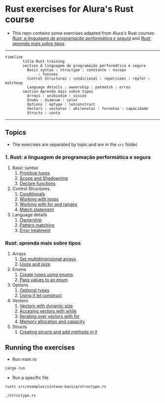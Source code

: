 # Rust exercises for Alura's Rust course

- This repo contains some exercises adapted from Alura's Rust courses _[Rust: a linguagem de programação performática e segura](https://www.alura.com.br/curso-online-rust-linguagem-programacao-performatica-segura)_ and _[Rust: aprenda mais sobre tipos](https://www.alura.com.br/curso-online-rust-aprenda-sobre-tipos)_.

---

```mermaid
timeline
        title Rust training
        section A linguagem de programação performática e segura
          Basic syntax : structype : constante : escopo
               : funcoes
          Control Structures : condicional : repeticoes : repfor : matchexp
          Language details : ownership : patmatch : erros
        section Aprenda mais sobre tipos
          Arrays : unibiodim : uisize
          Enums : diaenum : color
          Options : optype : letconstruct
          Vectors : vecnotas : whilenotas : fornotas : capacidade
          Structs : conta
```

---

## Topics

- The exercises are separated by topic and are in the `src` folder.

### 1. Rust: a linguagem de programação performática e segura

1. Basic syntax
   1. [Primitive types](src/exemplos/sintaxe-basica/constante.rs)
   2. [Scope and Shadowning](src/exemplos/sintaxe-basica/escopo.rs)
   3. [Declare functions](src/exemplos/sintaxe-basica/funcoes.rs)
2. Control Structures
   1. [Conditionals](src/exemplos/struct-controle/condicional.rs)
   2. [Working with loops](src/exemplos/struct-controle/repeticoes.rs)
   3. [Working with for and ranges](src/exemplos/struct-controle/repfor.rs)
   4. [Match statement](src/exemplos/struct-controle/matchexp.rs)
3. Language details
   1. [Ownership](src/exemplos/detalhes/ownership.rs)
   2. [Pattern matching](src/exemplos/detalhes/patmatch.rs)
   3. [Error treatment](src/exemplos/detalhes/erros.rs)

### Rust: aprenda mais sobre tipos

1. Arrays
   1. [Set multidimensional arrays](src/exemplos/sintaxe-basica/array.rs)
   2. [Usize and isize](src/exemplos/sintaxe-basica/uisize.rs)
2. Enums
   1. [Create types using enums](src/exemplos/enums/diaenum.rs)
   2. [Pass values to an enum](src/exemplos/enums/color.rs)
3. Options
   1. [Optional types](src/exemplos/options/optype.rs)
   2. [Using if let construct](src/exemplos/options/letconstruct.rs)
4. Vectors
   1. [Vectors with dynamic size](src/exemplos/vectors/vecnotas.rs)
   2. [Accesing vectors with while](src/exemplos/vectors/whilenotas.rs)
   3. [Iterating over vectors with for](src/exemplos/vectors/fornotas.rs)
   4. [Memory allocation and capacity](src/exemplos/vectors/capacidade.rs)
5. Structs
   1. [Creating structs and add methods in it](src/exemplos/structs/conta.rs)

## Running the exercises

- Run main.rs

```bash
cargo run
```

- Run a specific file

```bash
rustc src/exemplos/sintaxe-basica/structype.rs

./structype.rs
```
